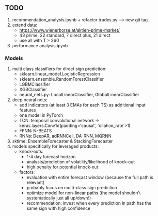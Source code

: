 ## TODO
1. recommendation_analysis.ipynb + refactor trades.py --> new git tag
2. extend data:
    - https://www.wienerborse.at/aktien-prime-market/
    - 43 prime, 22 standard, 7 direct plus, 21 direct
    - use all with T > 260
3. performance analysis.ipynb

### Models
1. multi class classifiers for direct sign prediction:
    - sklearn.linear_model.LogisticRegression
    - sklearn.ensemble.RandomForestClassifier
    - LGBMClassifier
    - XGBClassifier
    - neural_nets.py: LocalLinearClassifier, GlobalLinearClassifier
2. deep neural nets:
    - add indicators (at least 3 EMAs for each TS) as additional input features
    - one model in PyTorch
    - TCN: temporal convolutional network -> keras.layers.Conv1d(padding='causal', 'dilation_rate'>1)
    - FFNN: N-BEATS
    - RNNs: DeepAR, adRNNCell, DA-RNN, MQRNN
3. sktime: EnsembleForecaster & StackingForecaster
4. models specifically for leveraged products:
    - knock-outs:
        - 1-4 day forecast horizon
        - analysis/prediction of volatility/likelihood of knock-out
        - high penalty for potential knock-out
    - factors:
        - evaluation with entire forecast window (because the full path is relevant)
        - probably focus on multi-class sign prediction
        - optimize model for non-linear paths (the model shouldn't systematically just all up/down!)
        - recommendation: invest when every prediction in path has the same sign with high confidence